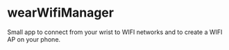 # wearWifiManager
Small app to connect from your wrist to WIFI networks and to create a WIFI AP on your phone.
